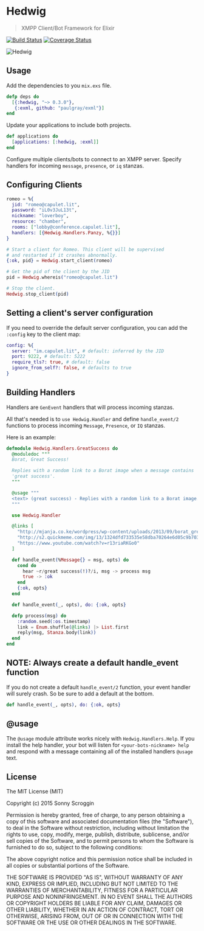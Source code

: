 # Hedwig

> XMPP Client/Bot Framework for Elixir

[![Build Status](https://travis-ci.org/hedwig-im/hedwig.svg?branch=master)](https://travis-ci.org/hedwig-im/hedwig)
[![Coverage Status](https://coveralls.io/repos/hedwig-im/hedwig/badge.svg?branch=master&service=github)](https://coveralls.io/github/hedwig-im/hedwig?branch=master)

![Hedwig](https://raw.githubusercontent.com/hedwig-im/hedwig/master/hedwig.png)

## Usage

Add the dependencies to you `mix.exs` file.

```elixir
defp deps do
  [{:hedwig, "~> 0.3.0"},
   {:exml, github: "paulgray/exml"}]
end
```

Update your applications to include both projects.

```elixir
def applications do
  [applications: [:hedwig, :exml]]
end
```

Configure multiple clients/bots to connect to an XMPP server. Specify handlers for incoming `message`, `presence`, or `iq` stanzas.

## Configuring Clients

```elixir
romeo = %{
  jid: "romeo@capulet.lit",
  password: "iL0v3JuL13t",
  nickname: "loverboy",
  resource: "chamber",
  rooms: ["lobby@conference.capulet.lit"],
  handlers: [{Hedwig.Handlers.Panzy, %{}}]
}

# Start a client for Romeo. This client will be supervised
# and restarted if it crashes abnormally.
{:ok, pid} = Hedwig.start_client(romeo)

# Get the pid of the client by the JID
pid = Hedwig.whereis("romeo@capulet.lit")

# Stop the client.
Hedwig.stop_client(pid)
```

## Setting a client's server configuration

If you need to override the default server configuration, you can add the
`:config` key to the client map:

```elixir
config: %{
  server: "im.capulet.lit", # default: inferred by the JID
  port: 9222, # default: 5222
  require_tls?: true, # default: false
  ignore_from_self?: false, # defaults to true
}
```

## Building Handlers

Handlers are `GenEvent` handlers that will process incoming stanzas.

All that's needed is to `use Hedwig.Handler` and define `handle_event/2`
functions to process incoming `Message`, `Presence`, or `IQ` stanzas.

Here is an example:

```elixir
defmodule Hedwig.Handlers.GreatSuccess do
  @moduledoc """
  Borat, Great Success!

  Replies with a random link to a Borat image when a message contains
  'great success'.
  """

  @usage """
  <text> (great success) - Replies with a random link to a Borat image.
  """

  use Hedwig.Handler

  @links [
    "http://mjanja.co.ke/wordpress/wp-content/uploads/2013/09/borat_great_success.jpg",
    "http://s2.quickmeme.com/img/13/1324dfd733535e58dba70264e6d05c9b70346204d2cacef65abef9c702746d1c.jpg",
    "https://www.youtube.com/watch?v=r13riaRKGo0"
  ]

  def handle_event(%Message{} = msg, opts) do
    cond do
      hear ~r/great success(!)?/i, msg -> process msg
      true -> :ok
    end
    {:ok, opts}
  end

  def handle_event(_, opts), do: {:ok, opts}

  defp process(msg) do
    :random.seed(:os.timestamp)
    link = Enum.shuffle(@links) |> List.first
    reply(msg, Stanza.body(link))
  end
end
```

## NOTE: Always create a default handle_event function

If you do not create a default `handle_event/2` function, your event handler
will surely crash. So be sure to add a default at the bottom.

```elixir
def handle_event(_, opts), do: {:ok, opts}
```

## @usage

The `@usage` module attribute works nicely with `Hedwig.Handlers.Help`. If you
install the help handler, your bot will listen for `<your-bots-nickname> help`
and respond with a message containing all of the installed handlers `@usage`
text.

## License

The MIT License (MIT)

Copyright (c) 2015 Sonny Scroggin

Permission is hereby granted, free of charge, to any person obtaining a copy
of this software and associated documentation files (the "Software"), to deal
in the Software without restriction, including without limitation the rights
to use, copy, modify, merge, publish, distribute, sublicense, and/or sell
copies of the Software, and to permit persons to whom the Software is
furnished to do so, subject to the following conditions:

The above copyright notice and this permission notice shall be included in all
copies or substantial portions of the Software.

THE SOFTWARE IS PROVIDED "AS IS", WITHOUT WARRANTY OF ANY KIND, EXPRESS OR
IMPLIED, INCLUDING BUT NOT LIMITED TO THE WARRANTIES OF MERCHANTABILITY,
FITNESS FOR A PARTICULAR PURPOSE AND NONINFRINGEMENT. IN NO EVENT SHALL THE
AUTHORS OR COPYRIGHT HOLDERS BE LIABLE FOR ANY CLAIM, DAMAGES OR OTHER
LIABILITY, WHETHER IN AN ACTION OF CONTRACT, TORT OR OTHERWISE, ARISING FROM,
OUT OF OR IN CONNECTION WITH THE SOFTWARE OR THE USE OR OTHER DEALINGS IN THE
SOFTWARE.
